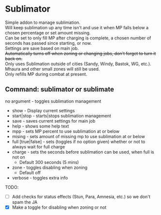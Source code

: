 # Sublimator
Simple addon to manage sublimation.   
Will keep sublimation up any time isn't and use it when MP falls below a chosen percentage or set amount missing.   
Can be set to only fill MP after charging is complete, a chosen number of seconds has passed since starting, or now.  
Settings are save based on main job.  
~~Automatically turns off when zoning or changing jobs, don't forget to turn it back on.~~  
Only uses Sublimation outside of cities (Sandy, Windy, Bastok, WG, etc.). Mhaura and other small zones will still be used.  
Only refills MP during combat at present.  
  
## Command: sublimator or sublimate
no argument - toggles sublimation management  
- show - Display current settings
- start|stop - starts|stops sublimation management  
- save - saves current settings for main job  
- help - shows some help text  
- mpp - sets MP percent to use sublimation at or below  
- mising - sets amount of missing mp to use sublimation at or below  
- full [true|false] - sets (toggles if no option given) whether or not to always wait for full charge  
- charge - sets the seconds before sublimation can be used, when full is not on
  - Default 300 seconds (5 mins)
- zone - toggles disabling when zoning
  - Default off  
- verbose - toggles extra info  

TODO:
- [ ] Add checks for status effects (Stun, Para, Amnesia, etc.) so we don't spam the JA
- [x] Make a toggle for disabling when zoning or not
